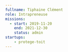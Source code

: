 ```yaml
---
fullname: Tiphaine Clément
role: Intrapreneuse
missions: 
  - start: 2019-11-20
    end: 2021-12-30
    status: admin
startups: 
    - protege-toit
---
```

